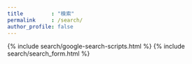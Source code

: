 ```yaml
---
title         : "検索"
permalink     : /search/
author_profile: false
---
```


{% include search/google-search-scripts.html %}
{% include search/search_form.html %}
